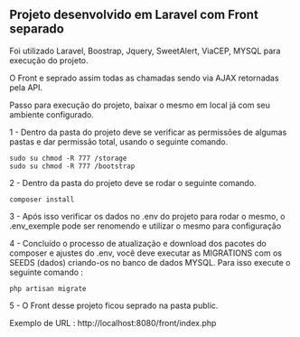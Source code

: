 

## Projeto desenvolvido em Laravel com Front separado

Foi utilizado Laravel, Boostrap, Jquery, SweetAlert, ViaCEP, MYSQL para execução do projeto.

O Front e seprado assim todas as chamadas sendo via AJAX retornadas pela API.

Passo para execução do projeto, baixar o mesmo em local já com seu ambiente configurado.

1 - Dentro da pasta do  projeto deve se verificar as permissões de algumas pastas e dar permissão total, usando o seguinte comando.
```
sudo su chmod -R 777 /storage
sudo su chmod -R 777 /bootstrap
```
2 - Dentro da pasta do projeto deve se rodar o seguinte comando.
```
composer install
```

3 - Após isso verificar os dados no .env do projeto para rodar o mesmo, o .env_exemple pode ser renomendo e utilizar o mesmo para configuração

4 - Concluído o processo de atualização e download dos pacotes do composer e ajustes do .env, você deve executar as MIGRATIONS com os SEEDS (dados) criando-os no banco de dados MYSQL. Para isso execute o seguinte comando :
```
php artisan migrate
```

5 - O Front desse projeto ficou seprado na pasta public.

Exemplo de URL : http://localhost:8080/front/index.php

